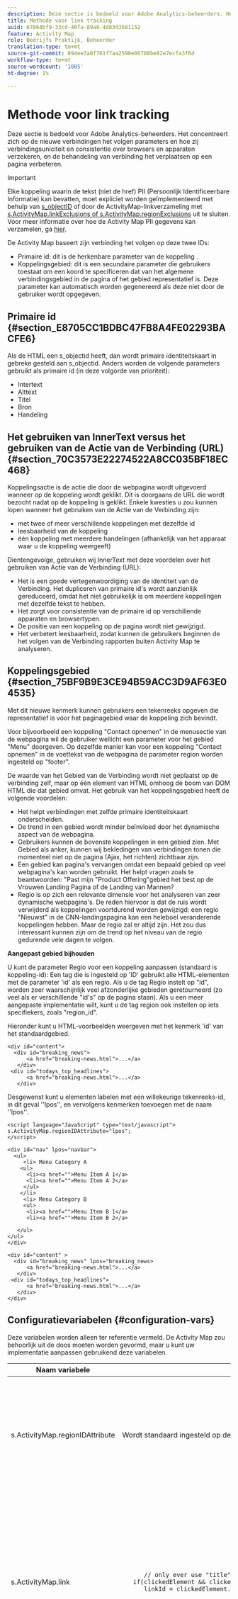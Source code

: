 ```yaml
---
description: Deze sectie is bedoeld voor Adobe Analytics-beheerders. Het concentreert zich op de nieuwe verbindingen het volgen parameters en hoe zij verbindingsuniciteit en consistentie over browsers en apparaten verzekeren, en de behandeling van verbinding het verplaatsen op een pagina verbeteren.
title: Methode voor link tracking
uuid: 67864bf9-33cd-46fa-89a8-4d83d3b81152
feature: Activity Map
role: Bedrijfs Praktijk, Beheerder
translation-type: tm+mt
source-git-commit: 894ee7a8f761f7aa2590e06708be82e7ecfa3f6d
workflow-type: tm+mt
source-wordcount: '1005'
ht-degree: 1%

---
```



# Methode voor link tracking

Deze sectie is bedoeld voor Adobe Analytics-beheerders. Het concentreert zich op de nieuwe verbindingen het volgen parameters en hoe zij verbindingsuniciteit en consistentie over browsers en apparaten verzekeren, en de behandeling van verbinding het verplaatsen op een pagina verbeteren.

>[!IMPORTANT]
>
>Elke koppeling waarin de tekst (niet de href) PII (Persoonlijk Identificeerbare Informatie) kan bevatten, moet expliciet worden geïmplementeerd met behulp van [s_objectID](https://docs.adobe.com/content/help/en/analytics/implementation/vars/page-vars/page-variables.html) of door de ActivityMap-linkverzameling met [s.ActivityMap.linkExclusions of s.ActivityMap.regionExclusions](/help/analyze/activity-map/activitymap-link-tracking/activitymap-link-tracking-methodology.md#configuration-vars) uit te sluiten. Voor meer informatie over hoe de Activity Map PII gegevens kan verzamelen, ga [hier](/help/analyze/activity-map/lnk-tracking-overview.md).

De Activity Map baseert zijn verbinding het volgen op deze twee IDs:

* Primaire id: dit is de herkenbare parameter van de koppeling .
* Koppelingsgebied: dit is een secundaire parameter die gebruikers toestaat om een koord te specificeren dat van het algemene verbindingsgebied in de pagina of het gebied representatief is. Deze parameter kan automatisch worden gegenereerd als deze niet door de gebruiker wordt opgegeven.

## Primaire id {#section_E8705CC1BDBC47FB8A4FE02293BACFE6}

Als de HTML een s_objectid heeft, dan wordt primaire identiteitskaart in gebreke gesteld aan s_objectid. Anders worden de volgende parameters gebruikt als primaire id (in deze volgorde van prioriteit):

* Intertext
* Alttext
* Titel
* Bron
* Handeling

## Het gebruiken van InnerText versus het gebruiken van de Actie van de Verbinding (URL) {#section_70C3573E22274522A8CC035BF18EC468}

Koppelingsactie is de actie die door de webpagina wordt uitgevoerd wanneer op de koppeling wordt geklikt. Dit is doorgaans de URL die wordt bezocht nadat op de koppeling is geklikt. Enkele kwesties u zou kunnen lopen wanneer het gebruiken van de Actie van de Verbinding zijn:

* met twee of meer verschillende koppelingen met dezelfde id
* leesbaarheid van de koppeling
* één koppeling met meerdere handelingen (afhankelijk van het apparaat waar u de koppeling weergeeft)

Dientengevolge, gebruiken wij InnerText met deze voordelen over het gebruiken van Actie van de Verbinding (URL):

* Het is een goede vertegenwoordiging van de identiteit van de Verbinding. Het dupliceren van primaire id&#39;s wordt aanzienlijk gereduceerd, omdat het niet gebruikelijk is om meerdere koppelingen met dezelfde tekst te hebben.
* Het zorgt voor consistentie van de primaire id op verschillende apparaten en browsertypen.
* De positie van een koppeling op de pagina wordt niet gewijzigd.
* Het verbetert leesbaarheid, zodat kunnen de gebruikers beginnen de het volgen van de Verbinding rapporten buiten Activity Map te analyseren.

## Koppelingsgebied {#section_75BF9B9E3CE94B59ACC3D9AF63E04535}

Met dit nieuwe kenmerk kunnen gebruikers een tekenreeks opgeven die representatief is voor het paginagebied waar de koppeling zich bevindt.

Voor bijvoorbeeld een koppeling &quot;Contact opnemen&quot; in de menusectie van de webpagina wil de gebruiker wellicht een parameter voor het gebied &quot;Menu&quot; doorgeven. Op dezelfde manier kan voor een koppeling &quot;Contact opnemen&quot; in de voettekst van de webpagina de parameter region worden ingesteld op &quot;footer&quot;.

De waarde van het Gebied van de Verbinding wordt niet geplaatst op de verbinding zelf, maar op één element van HTML omhoog de boom van DOM HTML die dat gebied omvat.
Het gebruik van het koppelingsgebied heeft de volgende voordelen:

* Het helpt verbindingen met zelfde primaire identiteitskaart onderscheiden.
* De trend in een gebied wordt minder beïnvloed door het dynamische aspect van de webpagina.
* Gebruikers kunnen de bovenste koppelingen in een gebied zien. Met Gebied als anker, kunnen wij bekledingen van verbindingen tonen die momenteel niet op de pagina (Ajax, het richten) zichtbaar zijn.
* Een gebied kan pagina&#39;s vervangen omdat een bepaald gebied op veel webpagina&#39;s kan worden gebruikt. Het helpt vragen zoals te beantwoorden: &quot;Past mijn &quot;Product Offering&quot;gebied het best op de Vrouwen Landing Pagina of de Landing van Mannen?
* Regio is op zich een relevante dimensie voor het analyseren van zeer dynamische webpagina&#39;s. De reden hiervoor is dat de ruis wordt verwijderd als koppelingen voortdurend worden gewijzigd: een regio &quot;Nieuwst&quot; in de CNN-landingspagina kan een heleboel veranderende koppelingen hebben. Maar de regio zal er altijd zijn. Het zou dus interessant kunnen zijn om de trend op het niveau van de regio gedurende vele dagen te volgen.

**Aangepast gebied bijhouden**

U kunt de parameter Regio voor een koppeling aanpassen (standaard is koppeling-id): Een tag die is ingesteld op &#39;ID&#39; gebruikt alle HTML-elementen met de parameter &#39;id&#39; als een regio. Als u de tag Regio instelt op &quot;id&quot;, worden zeer waarschijnlijk veel afzonderlijke gebieden geretourneerd (zo veel als er verschillende &quot;id&#39;s&quot; op de pagina staan). Als u een meer aangepaste implementatie wilt, kunt u de tag region ook instellen op iets specifiekers, zoals &quot;region_id&quot;.

Hieronder kunt u HTML-voorbeelden weergeven met het kenmerk &#39;id&#39; van het standaardgebied.

```
<div id="content"> 
  <div id="breaking_news"> 
      <a href="breaking-news.html">...</a> 
   </div> 
 <div id="todays_top_headlines"> 
      <a href="breaking-news.html">...</a> 
   </div> 
```

Desgewenst kunt u elementen labelen met een willekeurige tekenreeks-id, in dit geval &#39;&#39;lpos&#39;&#39;, en vervolgens kenmerken toevoegen met de naam &#39;&#39;lpos&#39;&#39;.

```
<script language="JavaScript" type="text/javascript">
s.ActivityMap.regionIDAttribute="lpos";
</script> 
   
<div id="nav" lpos="navbar"> 
  <ul> 
     <li> Menu Category A 
    <ul> 
      <li><a href="">Menu Item A 1</a> 
      <li><a href="">Menu Item A 2</a> 
     </ul> 
    </li> 
     <li> Menu Category B 
     <ul> 
      <li><a href="">Menu Item B 1</a>  
      <li><a href="">Menu Item B 2</a> 
  
   </ul> 
</ul> 
</div> 
  
<div id="content" > 
  <div id="breaking_news" lpos="breaking_news> 
      <a href="breaking-news.html">...</a> 
   </div> 
 <div id="todays_top_headlines"> 
      <a href="breaking-news.html">...</a> 
   </div> 
</div>
```

## Configuratievariabelen {#configuration-vars}

Deze variabelen worden alleen ter referentie vermeld. De Activity Map zou behoorlijk uit de doos moeten worden gevormd, maar u kunt uw implementatie aanpassen gebruikend deze variabelen.

<table id="table_7BC8DC3F35CF49288D94BA707F06B283"> 
 <thead> 
  <tr> 
   <th colname="col1" class="entry"> Naam variabele </th> 
   <th colname="col2" class="entry"> Voorbeeld </th> 
   <th colname="col3" class="entry"> Beschrijving </th> 
  </tr> 
 </thead>
 <tbody> 
  <tr> 
   <td colname="col1"> s.ActivityMap.regionIDAttribute </td> 
   <td colname="col2"> Wordt standaard ingesteld op de parameter "id". U kunt dit instellen op een andere parameter. </td> 
   <td colname="col3"> Tekenreeks die het tagkenmerk identificeert dat moet worden gebruikt als regio-id van een bovenliggend element (parent, parent.parent, ...) van s.linkObject, dat wil zeggen <b>het element waarop is geklikt</b>. </td> 
  </tr> 
  <tr> 
   <td colname="col1"> s.ActivityMap.link </td> 
   <td colname="col2"> 
    <code>
      //&nbsp;only&nbsp;ever&nbsp;use&nbsp;"title"&nbsp;attributes&nbsp;from&nbsp;A&nbsp;tags function(clickedElement){ &nbsp;&nbsp;&nbsp;var&nbsp;linkId; &nbsp;&nbsp;&nbsp;if(clickedElement&nbsp;&amp;&amp;&nbsp;clickedElement.tagName.toUpperCase()&nbsp;===&nbsp;'A'){ &nbsp;&nbsp;&nbsp;&nbsp;&nbsp;&nbsp;linkId&nbsp;=&nbsp;clickedElement.getAttribute('title'); &nbsp;&nbsp;&nbsp;} &nbsp;&nbsp;&nbsp;return&nbsp;linkId; } 
    </code> </td> 
   <td colname="col3"> Functie die het aangeklikte HTMLElement ontvangt en een koordwaarde zou moeten terugkeren die <b>de verbinding vertegenwoordigt die </b> werd geklikt. <p>Wanneer de geretourneerde waarde false is (null, undefined, empty string, 0), wordt geen koppeling bijgehouden. </p> </td> 
  </tr> 
  <tr> 
   <td colname="col1"> s.ActivityMap.region </td> 
   <td colname="col2"> 
    <code>
      //&nbsp;only&nbsp;ever&nbsp;use&nbsp;lowercase&nbsp;version&nbsp;of&nbsp;tag&nbsp;name&nbsp;concatenated&nbsp;with&nbsp;first&nbsp;className&nbsp;as&nbsp;the&nbsp;region function(clickedElement){ &nbsp;&nbsp;&nbsp;var&nbsp;regionId,className; &nbsp;&nbsp;&nbsp;while(clickedElement&nbsp;&amp;&amp;&nbsp;(clickedElement=&nbsp;clickedElement.parentNode)){ &nbsp;regionId&nbsp;=&nbsp;clickedElement.tagName; &nbsp;if(regionId){ &nbsp;return&nbsp;regionId.toLowerCase(); &nbsp;} &nbsp;} } 
    </code> </td> 
   <td colname="col3"> Functie die het aangeklikte HTMLElement ontvangt en een koordwaarde zou moeten terugkeren die <b>het gebied vertegenwoordigt waar de verbinding wanneer geklikt</b> werd gevonden. <p>Wanneer de geretourneerde waarde false is (null, undefined, empty string, 0), wordt geen koppeling bijgehouden. </p> </td> 
  </tr> 
  <tr> 
   <td colname="col1"> s.ActivityMap.linkExclusions </td> 
   <td colname="col2"> 
    <code>
      //&nbsp;Exclude&nbsp;links&nbsp;tagged&nbsp;with&nbsp;a&nbsp;special&nbsp;linkExcluded&nbsp;CSS&nbsp;class &nbsp;&lt;style&gt; .linkExcluded{ &nbsp;&nbsp;display:&nbsp;block; &nbsp;&nbsp;height:&nbsp;1px; &nbsp;&nbsp;left:&nbsp;-9999px; &nbsp;&nbsp;overflow:&nbsp;hidden; &nbsp;&nbsp;position:&nbsp;absolute; &nbsp;&nbsp;width:&nbsp;1px; } &lt;/style&gt; &lt;a&nbsp;href="next-page.html"&gt;Link&nbsp;is&nbsp;tracked&nbsp;because&nbsp;link&nbsp;does&nbsp;not&nbsp;have&nbsp;hidden&nbsp;text&nbsp;matching&nbsp;the&nbsp;filter.&nbsp;&lt;/a&gt; &lt;a&nbsp;href="next-page.html"&gt;Link&nbsp;not&nbsp;tracked&nbsp;because&nbsp;s.ActivityMap.linkExclusions&nbsp;is&nbsp;set&nbsp;and&nbsp;this&nbsp;link&nbsp;has&nbsp;hidden&nbsp;text&nbsp;matching&nbsp;the&nbsp;filter. &nbsp;&lt;span&nbsp;class="linkExcluded"&gt;exclude-link1&lt;/span&gt; &lt;/a&gt; &lt;a&nbsp;href="next-page.html"&gt;Link&nbsp;not&nbsp;tracked&nbsp;because&nbsp;s.ActivityMap.linkExclusions&nbsp;is&nbsp;set&nbsp;and&nbsp;this&nbsp;link&nbsp;has&nbsp;hidden&nbsp;text&nbsp;matching&nbsp;the&nbsp;filter. &nbsp;&lt;span&nbsp;class="linkExcluded"&gt;exclude-link2&lt;/span&gt; &lt;/a&gt; &lt;script&gt; &nbsp;&nbsp;var&nbsp;s&nbsp;=&nbsp;s_gi('samplersid'); &nbsp;&nbsp;s.ActivityMap.linkExclusions&nbsp;=&nbsp;'exclude-link1,exclude-link2'; &lt;/script&gt; 
    </code> </td> 
   <td colname="col3"> <p>Tekenreeks die een door komma's gescheiden lijst met tekenreeksen ontvangt waarnaar moet worden gezocht in koppelingstekst. Indien gevonden, wordt de koppeling uitgesloten van Activity Map. Als deze niet is ingesteld, wordt niet geprobeerd de koppeling niet meer te volgen op Activity Map. </p> </td> 
  </tr> 
  <tr> 
   <td colname="col1"> s.ActivityMap.regionExclusions </td> 
   <td colname="col2"> 
    <code>
      //&nbsp;Exclude&nbsp;regions&nbsp;on&nbsp;the&nbsp;page&nbsp;from&nbsp;its&nbsp;links&nbsp;being&nbsp;trackable&nbsp;by&nbsp;ActivityMap &lt;div&nbsp;id="links-included"&gt;&nbsp; &nbsp;&nbsp;&lt;a&nbsp;href="next-page.html"&gt;Link&nbsp;is&nbsp;tracked&nbsp;because&nbsp;s.ActivityMap.regionExclusions&nbsp;is&nbsp;set&nbsp;but&nbsp;does&nbsp;not&nbsp;match&nbsp;the&nbsp;filter.&lt;/a&gt; &lt;/div&gt; &lt;div&nbsp;id="links-excluded"&gt;&nbsp; &nbsp;&nbsp;&lt;a&nbsp;href="next-page.html"&gt;Link&nbsp;not&nbsp;tracked&nbsp;because&nbsp;s.ActivityMap.regionExclusions&nbsp;is&nbsp;set&nbsp;and&nbsp;this&nbsp;link&nbsp;matches&nbsp;the&nbsp;filter.&lt;/a&gt; &lt;/div&gt; &lt;script&gt; &nbsp;&nbsp;var&nbsp;s&nbsp;=&nbsp;s_gi('samplersid'); &nbsp;&nbsp;s.ActivityMap.regionExclusions&nbsp;=&nbsp;'links-excluded'; &lt;/script&gt;
    </code> </td> 
   <td colname="col3"> <p>Tekenreeks die een door komma's gescheiden lijst met tekenreeksen ontvangt waarnaar in regiotekst moet worden gezocht. Indien gevonden, wordt de koppeling uitgesloten van Activity Map. Als deze niet is ingesteld, wordt niet geprobeerd de koppeling niet meer te volgen op Activity Map. </p> </td> 
  </tr> 
 </tbody> 
</table>
